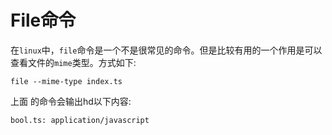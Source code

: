 # File命令

在`linux`中，`file`命令是一个不是很常见的命令。但是比较有用的一个作用是可以查看文件的`mime`类型。方式如下:



```shell
file --mime-type index.ts
```

上面 的命令会输出hd以下内容:

```textile
bool.ts: application/javascript
```

